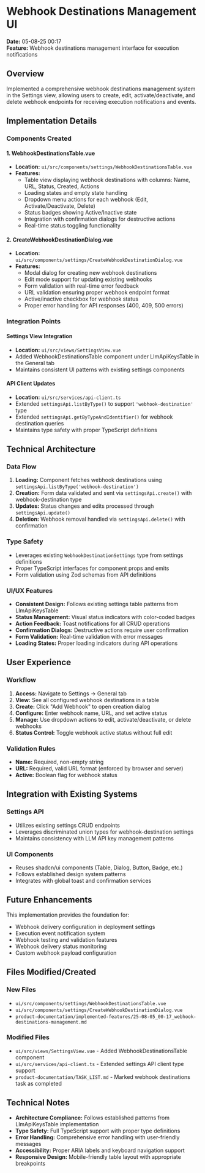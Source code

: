 # Webhook Destinations Management UI

**Date:** 05-08-25 00:17  
**Feature:** Webhook destinations management interface for execution notifications

## Overview

Implemented a comprehensive webhook destinations management system in the Settings view, allowing users to create, edit, activate/deactivate, and delete webhook endpoints for receiving execution notifications and events.

## Implementation Details

### Components Created

#### 1. WebhookDestinationsTable.vue
- **Location:** `ui/src/components/settings/WebhookDestinationsTable.vue`
- **Features:**
  - Table view displaying webhook destinations with columns: Name, URL, Status, Created, Actions
  - Loading states and empty state handling
  - Dropdown menu actions for each webhook (Edit, Activate/Deactivate, Delete)
  - Status badges showing Active/Inactive state
  - Integration with confirmation dialogs for destructive actions
  - Real-time status toggling functionality

#### 2. CreateWebhookDestinationDialog.vue
- **Location:** `ui/src/components/settings/CreateWebhookDestinationDialog.vue`
- **Features:**
  - Modal dialog for creating new webhook destinations
  - Edit mode support for updating existing webhooks
  - Form validation with real-time error feedback
  - URL validation ensuring proper webhook endpoint format
  - Active/inactive checkbox for webhook status
  - Proper error handling for API responses (400, 409, 500 errors)

### Integration Points

#### Settings View Integration
- **Location:** `ui/src/views/SettingsView.vue`
- Added WebhookDestinationsTable component under LlmApiKeysTable in the General tab
- Maintains consistent UI patterns with existing settings components

#### API Client Updates
- **Location:** `ui/src/services/api-client.ts`
- Extended `settingsApi.listByType()` to support `'webhook-destination'` type
- Extended `settingsApi.getByTypeAndIdentifier()` for webhook destination queries
- Maintains type safety with proper TypeScript definitions

## Technical Architecture

### Data Flow
1. **Loading:** Component fetches webhook destinations using `settingsApi.listByType('webhook-destination')`
2. **Creation:** Form data validated and sent via `settingsApi.create()` with webhook-destination type
3. **Updates:** Status changes and edits processed through `settingsApi.update()`
4. **Deletion:** Webhook removal handled via `settingsApi.delete()` with confirmation

### Type Safety
- Leverages existing `WebhookDestinationSettings` type from settings definitions
- Proper TypeScript interfaces for component props and emits
- Form validation using Zod schemas from API definitions

### UI/UX Features
- **Consistent Design:** Follows existing settings table patterns from LlmApiKeysTable
- **Status Management:** Visual status indicators with color-coded badges
- **Action Feedback:** Toast notifications for all CRUD operations
- **Confirmation Dialogs:** Destructive actions require user confirmation
- **Form Validation:** Real-time validation with error messages
- **Loading States:** Proper loading indicators during API operations

## User Experience

### Workflow
1. **Access:** Navigate to Settings → General tab
2. **View:** See all configured webhook destinations in a table
3. **Create:** Click "Add Webhook" to open creation dialog
4. **Configure:** Enter webhook name, URL, and set active status
5. **Manage:** Use dropdown actions to edit, activate/deactivate, or delete webhooks
6. **Status Control:** Toggle webhook active status without full edit

### Validation Rules
- **Name:** Required, non-empty string
- **URL:** Required, valid URL format (enforced by browser and server)
- **Active:** Boolean flag for webhook status

## Integration with Existing Systems

### Settings API
- Utilizes existing settings CRUD endpoints
- Leverages discriminated union types for webhook-destination settings
- Maintains consistency with LLM API key management patterns

### UI Components
- Reuses shadcn/ui components (Table, Dialog, Button, Badge, etc.)
- Follows established design system patterns
- Integrates with global toast and confirmation services

## Future Enhancements

This implementation provides the foundation for:
- Webhook delivery configuration in deployment settings
- Execution event notification system
- Webhook testing and validation features
- Webhook delivery status monitoring
- Custom webhook payload configuration

## Files Modified/Created

### New Files
- `ui/src/components/settings/WebhookDestinationsTable.vue`
- `ui/src/components/settings/CreateWebhookDestinationDialog.vue`
- `product-documentation/implemented-features/25-08-05_00-17_webhook-destinations-management.md`

### Modified Files
- `ui/src/views/SettingsView.vue` - Added WebhookDestinationsTable component
- `ui/src/services/api-client.ts` - Extended settings API client type support
- `product-documentation/TASK_LIST.md` - Marked webhook destinations task as completed

## Technical Notes

- **Architecture Compliance:** Follows established patterns from LlmApiKeysTable implementation
- **Type Safety:** Full TypeScript support with proper type definitions
- **Error Handling:** Comprehensive error handling with user-friendly messages
- **Accessibility:** Proper ARIA labels and keyboard navigation support
- **Responsive Design:** Mobile-friendly table layout with appropriate breakpoints
